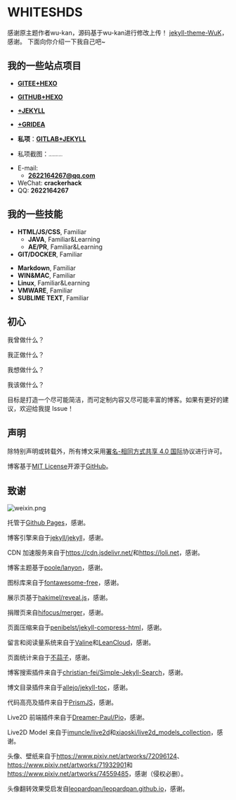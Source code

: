 # WHITESHDS
感谢原主题作者wu-kan，源码基于wu-kan进行修改上传！
[jekyll-theme-WuK](https://github.com/wu-kan)，感谢。
下面向你介绍一下我自己吧~

<!-- .slide -->

## 我的一些站点项目

- **[GITEE+HEXO](https://whiteshds.gitee.io/)**    

- **[GITHUB+HEXO](https://whiteshds.ml/)** 

- **[+JEKYLL](https://whiteshds.ga/)**  

- **[+GRIDEA](https://whiteshds.cf/)**  

    

- **私项**：**[GITLAB+JEKYLL](https://whiteshds.tk/)**

- 私项截图：<img src="https://i.loli.net/2020/10/11/9wx7m1jeAbKYXrS.jpg" alt="IMG_0450(20201011-082734)" style="zoom:15%;" />

  

<!-- .slide vertical=true -->

- E-mail:
  - **[2622164267@qq.com](mailto:2622164267@qq.com)**
- WeChat: **crackerhack**
- QQ: **2622164267**

<!-- .slide -->

## 我的一些技能

<!-- .slide vertical=true -->

- **HTML/JS/CSS**, Familiar
  - **JAVA**, Familiar&Learning
  - **AE/PR**, Familiar&Learning
- **GIT/DOCKER**, Familiar

<!-- .slide vertical=true -->

- **Markdown**, Familiar
- **WIN&MAC**, Familiar
- **Linux**, Familiar&Learning
- **VMWARE**, Familiar
- **SUBLIME TEXT**, Familiar
<!-- .slide -->

## 初心

我曾做什么？

我正做什么？

我想做什么？

我该做什么？

<!-- .slide vertical=true -->

目标是打造一个尽可能简洁，而可定制内容又尽可能丰富的博客。如果有更好的建议，欢迎给我提 Issue！

<!-- .slide -->

## 声明

<!-- .slide vertical=true -->

除特别声明或转载外，所有博文采用[署名-相同方式共享 4.0 国际](https://creativecommons.org/licenses/by-sa/4.0/deed.zh)协议进行许可。

博客基于[MIT License](https://github.com/wu-kan/jekyll-theme-WuK/blob/master/LICENSE)开源于[GitHub](https://github.com/wu-kan/jekyll-theme-WuK)。

<!-- .slide -->

## 致谢 
![weixin.png](https://i.loli.net/2020/12/10/8pAos4aRq3XE6Jb.png)

<!-- .slide vertical=true -->

托管于[Github Pages](https://pages.github.com/)，感谢。

博客引擎来自于[jekyll/jekyll](https://github.com/jekyll/jekyll)，感谢。

CDN 加速服务来自于<https://cdn.jsdelivr.net/>和<https://loli.net>，感谢。

<!-- .slide vertical=true -->

博客主题基于[poole/lanyon](https://github.com/poole/lanyon)，感谢。

图标库来自于[<i class="fab fa-font-awesome"></i>fontawesome-free](https://fontawesome.com/)，感谢。

展示页基于[hakimel/reveal.js](https://github.com/hakimel/reveal.js)，感谢。

捐赠页来自[hifocus/merger](https://github.com/hifocus/merger)，感谢。

页面压缩来自于[penibelst/jekyll-compress-html](https://github.com/penibelst/jekyll-compress-html)，感谢。

<!-- .slide vertical=true -->

留言和阅读量系统来自于[Valine](https://valine.js.org/)和[LeanCloud](https://leancloud.cn/)，感谢。

页面统计来自于[不蒜子](http://busuanzi.ibruce.info/)，感谢。

博客搜索插件来自于[christian-fei/Simple-Jekyll-Search](https://github.com/christian-fei/Simple-Jekyll-Search)，感谢。

博文目录插件来自于[allejo/jekyll-toc](https://github.com/allejo/jekyll-toc)，感谢。

代码高亮及插件来自于[PrismJS](https://prismjs.com/)，感谢。

<!-- .slide vertical=true -->

Live2D 前端插件来自于[Dreamer-Paul/Pio](https://github.com/Dreamer-Paul/Pio)，感谢。

Live2D Model 来自于[imuncle/live2d](https://github.com/imuncle/live2d)和[xiaoski/live2d_models_collection](https://github.com/xiaoski/live2d_models_collection)，感谢。

<!-- .slide vertical=true -->

头像、壁纸来自于<https://www.pixiv.net/artworks/72096124>、<https://www.pixiv.net/artworks/71932901>和<https://www.pixiv.net/artworks/74559485>，感谢（侵权必删）。

头像翻转效果受启发自[leopardpan/leopardpan.github.io](https://github.com/leopardpan/leopardpan.github.io)，感谢。

